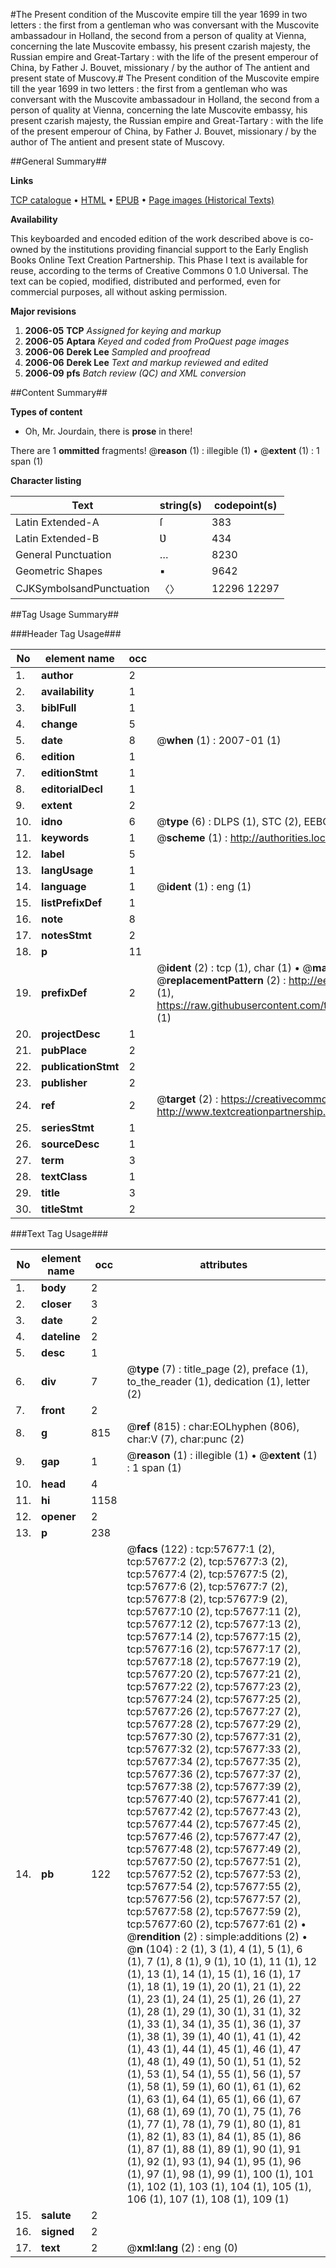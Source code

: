 #The Present condition of the Muscovite empire till the year 1699 in two letters : the first from a gentleman who was conversant with the Muscovite ambassadour in Holland, the second from a person of quality at Vienna, concerning the late Muscovite embassy, his present czarish majesty, the Russian empire and Great-Tartary : with the life of the present emperour of China, by Father J. Bouvet, missionary / by the author of The antient and present state of Muscovy.#
The Present condition of the Muscovite empire till the year 1699 in two letters : the first from a gentleman who was conversant with the Muscovite ambassadour in Holland, the second from a person of quality at Vienna, concerning the late Muscovite embassy, his present czarish majesty, the Russian empire and Great-Tartary : with the life of the present emperour of China, by Father J. Bouvet, missionary / by the author of The antient and present state of Muscovy.

##General Summary##

**Links**

[TCP catalogue](http://www.ota.ox.ac.uk/tcp/)  • 
[HTML](http://tei.it.ox.ac.uk/tcp/Texts-HTML/free/A69/A69607.html)  • 
[EPUB](http://tei.it.ox.ac.uk/tcp/Texts-EPUB/free/A69/A69607.epub) • 
[Page images (Historical Texts)](https://data.historicaltexts.jisc.ac.uk/view?pubId=eebo-12258615e&pageId=eebo-12258615e-57677-1)

**Availability**

This keyboarded and encoded edition of the
	       work described above is co-owned by the institutions
	       providing financial support to the Early English Books
	       Online Text Creation Partnership. This Phase I text is
	       available for reuse, according to the terms of Creative
	       Commons 0 1.0 Universal. The text can be copied,
	       modified, distributed and performed, even for
	       commercial purposes, all without asking permission.

**Major revisions**

1. __2006-05__ __TCP__ *Assigned for keying and markup*
1. __2006-05__ __Aptara__ *Keyed and coded from ProQuest page images*
1. __2006-06__ __Derek Lee__ *Sampled and proofread*
1. __2006-06__ __Derek Lee__ *Text and markup reviewed and edited*
1. __2006-09__ __pfs__ *Batch review (QC) and XML conversion*

##Content Summary##

**Types of content**

  * Oh, Mr. Jourdain, there is **prose** in there!

There are 1 **ommitted** fragments! 
 @__reason__ (1) : illegible (1)  •  @__extent__ (1) : 1 span (1)

**Character listing**


|Text|string(s)|codepoint(s)|
|---|---|---|
|Latin Extended-A|ſ|383|
|Latin Extended-B|Ʋ|434|
|General Punctuation|…|8230|
|Geometric Shapes|▪|9642|
|CJKSymbolsandPunctuation|〈〉|12296 12297|

##Tag Usage Summary##

###Header Tag Usage###

|No|element name|occ|attributes|
|---|---|---|---|
|1.|__author__|2||
|2.|__availability__|1||
|3.|__biblFull__|1||
|4.|__change__|5||
|5.|__date__|8| @__when__ (1) : 2007-01 (1)|
|6.|__edition__|1||
|7.|__editionStmt__|1||
|8.|__editorialDecl__|1||
|9.|__extent__|2||
|10.|__idno__|6| @__type__ (6) : DLPS (1), STC (2), EEBO-CITATION (1), OCLC (1), VID (1)|
|11.|__keywords__|1| @__scheme__ (1) : http://authorities.loc.gov/ (1)|
|12.|__label__|5||
|13.|__langUsage__|1||
|14.|__language__|1| @__ident__ (1) : eng (1)|
|15.|__listPrefixDef__|1||
|16.|__note__|8||
|17.|__notesStmt__|2||
|18.|__p__|11||
|19.|__prefixDef__|2| @__ident__ (2) : tcp (1), char (1)  •  @__matchPattern__ (2) : ([0-9\-]+):([0-9IVX]+) (1), (.+) (1)  •  @__replacementPattern__ (2) : http://eebo.chadwyck.com/downloadtiff?vid=$1&page=$2 (1), https://raw.githubusercontent.com/textcreationpartnership/Texts/master/tcpchars.xml#$1 (1)|
|20.|__projectDesc__|1||
|21.|__pubPlace__|2||
|22.|__publicationStmt__|2||
|23.|__publisher__|2||
|24.|__ref__|2| @__target__ (2) : https://creativecommons.org/publicdomain/zero/1.0/ (1), http://www.textcreationpartnership.org/docs/. (1)|
|25.|__seriesStmt__|1||
|26.|__sourceDesc__|1||
|27.|__term__|3||
|28.|__textClass__|1||
|29.|__title__|3||
|30.|__titleStmt__|2||


###Text Tag Usage###

|No|element name|occ|attributes|
|---|---|---|---|
|1.|__body__|2||
|2.|__closer__|3||
|3.|__date__|2||
|4.|__dateline__|2||
|5.|__desc__|1||
|6.|__div__|7| @__type__ (7) : title_page (2), preface (1), to_the_reader (1), dedication (1), letter (2)|
|7.|__front__|2||
|8.|__g__|815| @__ref__ (815) : char:EOLhyphen (806), char:V (7), char:punc (2)|
|9.|__gap__|1| @__reason__ (1) : illegible (1)  •  @__extent__ (1) : 1 span (1)|
|10.|__head__|4||
|11.|__hi__|1158||
|12.|__opener__|2||
|13.|__p__|238||
|14.|__pb__|122| @__facs__ (122) : tcp:57677:1 (2), tcp:57677:2 (2), tcp:57677:3 (2), tcp:57677:4 (2), tcp:57677:5 (2), tcp:57677:6 (2), tcp:57677:7 (2), tcp:57677:8 (2), tcp:57677:9 (2), tcp:57677:10 (2), tcp:57677:11 (2), tcp:57677:12 (2), tcp:57677:13 (2), tcp:57677:14 (2), tcp:57677:15 (2), tcp:57677:16 (2), tcp:57677:17 (2), tcp:57677:18 (2), tcp:57677:19 (2), tcp:57677:20 (2), tcp:57677:21 (2), tcp:57677:22 (2), tcp:57677:23 (2), tcp:57677:24 (2), tcp:57677:25 (2), tcp:57677:26 (2), tcp:57677:27 (2), tcp:57677:28 (2), tcp:57677:29 (2), tcp:57677:30 (2), tcp:57677:31 (2), tcp:57677:32 (2), tcp:57677:33 (2), tcp:57677:34 (2), tcp:57677:35 (2), tcp:57677:36 (2), tcp:57677:37 (2), tcp:57677:38 (2), tcp:57677:39 (2), tcp:57677:40 (2), tcp:57677:41 (2), tcp:57677:42 (2), tcp:57677:43 (2), tcp:57677:44 (2), tcp:57677:45 (2), tcp:57677:46 (2), tcp:57677:47 (2), tcp:57677:48 (2), tcp:57677:49 (2), tcp:57677:50 (2), tcp:57677:51 (2), tcp:57677:52 (2), tcp:57677:53 (2), tcp:57677:54 (2), tcp:57677:55 (2), tcp:57677:56 (2), tcp:57677:57 (2), tcp:57677:58 (2), tcp:57677:59 (2), tcp:57677:60 (2), tcp:57677:61 (2)  •  @__rendition__ (2) : simple:additions (2)  •  @__n__ (104) : 2 (1), 3 (1), 4 (1), 5 (1), 6 (1), 7 (1), 8 (1), 9 (1), 10 (1), 11 (1), 12 (1), 13 (1), 14 (1), 15 (1), 16 (1), 17 (1), 18 (1), 19 (1), 20 (1), 21 (1), 22 (1), 23 (1), 24 (1), 25 (1), 26 (1), 27 (1), 28 (1), 29 (1), 30 (1), 31 (1), 32 (1), 33 (1), 34 (1), 35 (1), 36 (1), 37 (1), 38 (1), 39 (1), 40 (1), 41 (1), 42 (1), 43 (1), 44 (1), 45 (1), 46 (1), 47 (1), 48 (1), 49 (1), 50 (1), 51 (1), 52 (1), 53 (1), 54 (1), 55 (1), 56 (1), 57 (1), 58 (1), 59 (1), 60 (1), 61 (1), 62 (1), 63 (1), 64 (1), 65 (1), 66 (1), 67 (1), 68 (1), 69 (1), 70 (1), 75 (1), 76 (1), 77 (1), 78 (1), 79 (1), 80 (1), 81 (1), 82 (1), 83 (1), 84 (1), 85 (1), 86 (1), 87 (1), 88 (1), 89 (1), 90 (1), 91 (1), 92 (1), 93 (1), 94 (1), 95 (1), 96 (1), 97 (1), 98 (1), 99 (1), 100 (1), 101 (1), 102 (1), 103 (1), 104 (1), 105 (1), 106 (1), 107 (1), 108 (1), 109 (1)|
|15.|__salute__|2||
|16.|__signed__|2||
|17.|__text__|2| @__xml:lang__ (2) : eng (0)|

